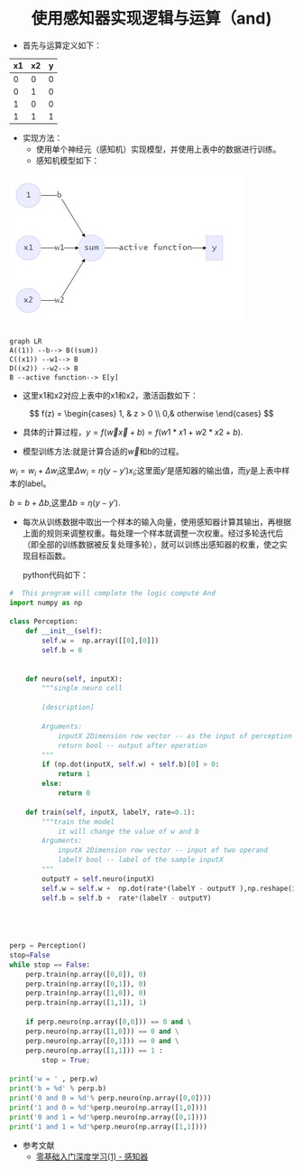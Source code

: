 <center><h1>使用感知器实现逻辑与运算（and)</h1></center>

- 首先与运算定义如下：

| x1   | x2   | y    |
| ---- | ---- | ---- |
| 0    | 0    | 0    |
| 0    | 1    | 0    |
| 1    | 0    | 0    |
| 1    | 1    | 1    |

- 实现方法：	
  - 使用单个神经元（感知机）实现模型，并使用上表中的数据进行训练。
  - 感知机模型如下：

![model](model.jpg)

```mermaid
graph LR
A((1)) --b--> B((sum))
C((x1)) --w1--> B
D((x2)) --w2--> B
B --active function--> E[y]
```

- 这里x1和x2对应上表中的x1和x2，激活函数如下：

$$
f(z) = \begin{cases}  
1, & z > 0 \\
0,& otherwise
\end{cases}
$$

- 具体的计算过程，$y=f(\vec w \vec x+b)=f(w1*x1+w2*x2+b)$.

- 模型训练方法:就是计算合适的$\vec w$和b的过程。

$w_i=w_i + \Delta w_i$这里$\Delta w_i=\eta(y-y')x_i$;这里面$y'$是感知器的输出值，而$y$是上表中样本的label。

$b=b+\Delta b$,这里$\Delta b = \eta (y-y')$.

- 每次从训练数据中取出一个样本的输入向量，使用感知器计算其输出，再根据上面的规则来调整权重。每处理一个样本就调整一次权重。经过多轮迭代后（即全部的训练数据被反复处理多轮），就可以训练出感知器的权重，使之实现目标函数。

  python代码如下：

```python
#  This program will complete the logic compute And
import numpy as np

class Perception:
    def __init__(self):
        self.w =  np.array([[0],[0]])
        self.b = 0


    def neuro(self, inputX):
        """single neuro cell
        
        [description]
        
        Arguments:
            inputX 2Dimension row vector -- as the input of perception
            return bool -- output after operation
        """ 
        if (np.dot(inputX, self.w) + self.b)[0] > 0:
            return 1
        else:
            return 0

    def train(self, inputX, labelY, rate=0.1):
        """train the model
            it will change the value of w and b
        Arguments:
            inputX 2Dimension row vector -- input of two operand
            labelY bool -- label of the sample inputX
        """
        outputY = self.neuro(inputX)
        self.w = self.w +  np.dot(rate*(labelY - outputY ),np.reshape(inputX,(2,-1)))
        self.b = self.b +  rate*(labelY - outputY)
            



perp = Perception()
stop=False
while stop == False:
    perp.train(np.array([0,0]), 0)
    perp.train(np.array([0,1]), 0)
    perp.train(np.array([1,0]), 0)
    perp.train(np.array([1,1]), 1)
    
    if perp.neuro(np.array([0,0])) == 0 and \
    perp.neuro(np.array([1,0])) == 0 and \
    perp.neuro(np.array([0,1])) == 0 and \
    perp.neuro(np.array([1,1])) == 1 :
        stop = True;

print('w = ' , perp.w)
print('b = %d' % perp.b)
print('0 and 0 = %d'% perp.neuro(np.array([0,0])))
print('1 and 0 = %d'%perp.neuro(np.array([1,0])))
print('0 and 1 = %d'%perp.neuro(np.array([0,1])))
print('1 and 1 = %d'%perp.neuro(np.array([1,1])))

```





- 参考文献
  - [零基础入门深度学习(1) - 感知器](<https://www.zybuluo.com/hanbingtao/note/433855>)